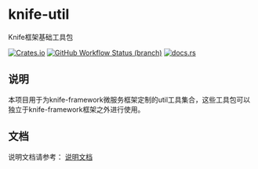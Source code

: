 # knife-util
Knife框架基础工具包

[![Crates.io](https://img.shields.io/crates/v/knife-util)](https://crates.io/crates/knife-util)
[![GitHub Workflow Status (branch)](https://img.shields.io/github/workflow/status/ocaso1987/knife-util/knife-util)](https://github.com/ocaso1987/knife-util)
[![docs.rs](https://img.shields.io/docsrs/knife-util)](https://docs.rs/knife-util)

## 说明

本项目用于为knife-framework微服务框架定制的util工具集合，这些工具包可以独立于knife-framework框架之外进行使用。

## 文档

说明文档请参考：
[说明文档](https://ocaso1987.github.io/knife-framework/)